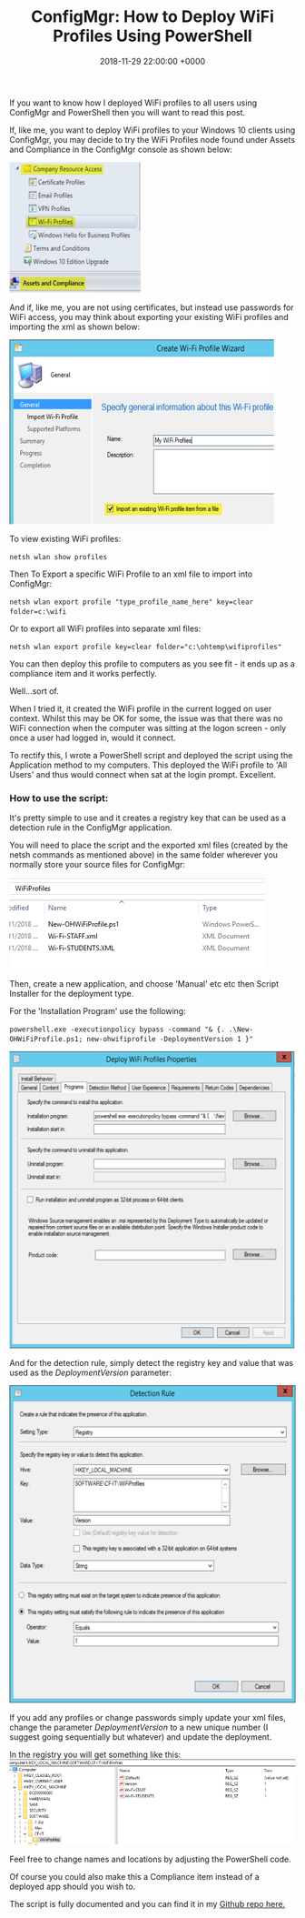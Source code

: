 ﻿---
layout: post
title:  "ConfigMgr: How to Deploy WiFi Profiles Using PowerShell"
date:   2018-11-29 22:00:00 +0000
categories: ConfigMgr
tags: [configmgr,powershell,deployment]
---
If you want to know how I deployed WiFi profiles to all users using ConfigMgr and PowerShell then you will want to read this post.

If, like me, you want to deploy WiFi profiles to your Windows 10 clients using ConfigMgr, you may decide to try the WiFi Profiles node found under Assets and Compliance in the ConfigMgr console as shown below:

![SCCM-WiFi-Prof1](/images/SCCM-WiFi-Prof1.png)

And if, like me, you are not using certificates, but instead use passwords for WiFi access, you may think about exporting your existing WiFi profiles and importing the xml as shown below:

![SCCM-WiFi-Prof2](/images/SCCM-WiFi-Prof2.png)

To view existing WiFi profiles:

`netsh wlan show profiles`

Then To Export a specific WiFi Profile to an xml file to import into ConfigMgr:

`netsh wlan export profile "type_profile_name_here" key=clear folder=c:\wifi`

Or to export all WiFi profiles into separate xml files:

 `netsh wlan export profile key=clear folder="c:\ohtemp\wifiprofiles"`

You can then deploy this profile to computers as you see fit - it ends up as a compliance item and it works perfectly.

Well...sort of.

When I tried it, it created the WiFi profile in the current logged on user context.  Whilst this may be OK for some, the issue was that there was no WiFi connection when the computer was sitting at the logon screen - only once a user had logged in, would it connect.

To rectify this, I wrote a PowerShell script and deployed the script using the Application method to my computers.  This deployed the WiFi profile to 'All Users' and thus would connect when sat at the login prompt. Excellent.

### How to use the script:
It's pretty simple to use and it creates a registry key that can be used as a detection rule in the ConfigMgr application.

You will need to place the script and the exported xml files (created by the netsh commands as mentioned above) in the same folder wherever you normally store your source files for ConfigMgr:

![Files](/images/Files.png)

Then, create a new application, and choose 'Manual' etc etc then Script Installer for the deployment type.

For the 'Installation Program' use the following:

`powershell.exe -executionpolicy bypass -command "& {. .\New-OHWiFiProfile.ps1; new-ohwifiprofile -DeploymentVersion 1 }"`

![InstallPRog](/images/InstallPRog.PNG)

And for the detection rule, simply detect the registry key and value that was used as the *DeploymentVersion* parameter:

![Detection-Rule](/images/Detection-Rule.png)

If you add any profiles or change passwords simply update your xml files, change the parameter *DeploymentVersion* to a new unique number (I suggest going sequentially but whatever) and update the deployment.

In the registry you will get something like this:
![Registry](/images/Registry.png)

Feel free to change names and locations by adjusting the PowerShell code.

Of course you could also make this a Compliance item instead of a deployed app should you wish to.

The script is fully documented and you can find it in my [Github repo here.](https://github.com/ozthe2/Powershell/blob/master/SCCM/New-OHWiFiProfile)
